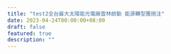 ```yaml
---
title: "test2全台最大太陽能光電廠雲林啟動 能源轉型獲挹注"
date: 2023-04-24T00:00:00+08:00
draft: false
featured: true
description: ""
---
```



<script>
window.location = "https://www.cna.com.tw/news/afe/202304240254.aspx"
</script>
